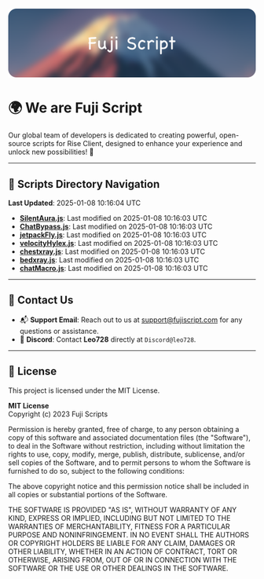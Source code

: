 ![Banner](.github/b.webp)

# 🌍 **We are Fuji Script**

Our global team of developers is dedicated to creating powerful, open-source scripts for Rise Client, designed to enhance your experience and unlock new possibilities! 🌟

---
<!-- SCRIPTS_NAVIGATION_START -->
## 📂 **Scripts Directory Navigation**

**Last Updated**: 2025-01-08 10:16:04 UTC

- **[SilentAura.js](scripts/SilentAura.js)**: Last modified on 2025-01-08 10:16:03 UTC
- **[ChatBypass.js](scripts/ChatBypass.js)**: Last modified on 2025-01-08 10:16:03 UTC
- **[jetpackFly.js](scripts/jetpackFly.js)**: Last modified on 2025-01-08 10:16:03 UTC
- **[velocityHylex.js](scripts/velocityHylex.js)**: Last modified on 2025-01-08 10:16:03 UTC
- **[chestxray.js](scripts/chestxray.js)**: Last modified on 2025-01-08 10:16:03 UTC
- **[bedxray.js](scripts/bedxray.js)**: Last modified on 2025-01-08 10:16:03 UTC
- **[chatMacro.js](scripts/chatMacro.js)**: Last modified on 2025-01-08 10:16:03 UTC

<!-- SCRIPTS_NAVIGATION_END -->

---

## 💬 **Contact Us**  
- 📬 **Support Email**: Reach out to us at [support@fujiscript.com](mailto:support@fujiscript.com) for any questions or assistance.  
- 💬 **Discord**: Contact **Leo728** directly at `Discord@leo728`.

---

## 📜 **License**

This project is licensed under the MIT License.  

**MIT License**  
Copyright (c) 2023 Fuji Scripts  

Permission is hereby granted, free of charge, to any person obtaining a copy of this software and associated documentation files (the "Software"), to deal in the Software without restriction, including without limitation the rights to use, copy, modify, merge, publish, distribute, sublicense, and/or sell copies of the Software, and to permit persons to whom the Software is furnished to do so, subject to the following conditions:  

The above copyright notice and this permission notice shall be included in all copies or substantial portions of the Software.  

THE SOFTWARE IS PROVIDED "AS IS", WITHOUT WARRANTY OF ANY KIND, EXPRESS OR IMPLIED, INCLUDING BUT NOT LIMITED TO THE WARRANTIES OF MERCHANTABILITY, FITNESS FOR A PARTICULAR PURPOSE AND NONINFRINGEMENT. IN NO EVENT SHALL THE AUTHORS OR COPYRIGHT HOLDERS BE LIABLE FOR ANY CLAIM, DAMAGES OR OTHER LIABILITY, WHETHER IN AN ACTION OF CONTRACT, TORT OR OTHERWISE, ARISING FROM, OUT OF OR IN CONNECTION WITH THE SOFTWARE OR THE USE OR OTHER DEALINGS IN THE SOFTWARE.  
